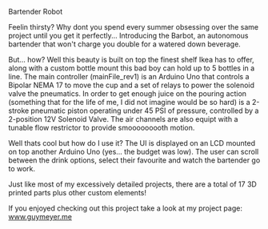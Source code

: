 Bartender Robot

Feelin thirsty? Why dont you spend every summer obsessing over the same project until you get it perfectly...
Introducing the Barbot, an autonomous bartender that won't charge you double for a watered down beverage.

But... how?
Well this beauty is built on top the finest shelf Ikea has to offer, along with a custom bottle mount this bad boy can hold up to 5 bottles in a line. 
The main controller (mainFile_rev1) is an Arduino Uno that controls a Bipolar NEMA 17 to move the cup and a set of relays to power the solenoid valve the pneumatics. In order to get enough juice on the pouring action (something that for the life of me, I did not imagine would be so hard) is a 2-stroke pneumatic piston operating under 45 PSI of pressure, controlled by a 2-position 12V Solenoid Valve. The air channels are also equipt with a tunable flow restrictor to provide smooooooooth motion.

Well thats cool but how do I use it?
The UI is displayed on an LCD mounted on top another Arduino Uno (yes... the budget was low). The user can scroll between the drink options, select their favourite and watch the bartender go to work.

Just like most of my excessively detailed projects, there are a total of 17 3D printed parts plus other custom elements! 

If you enjoyed checking out this project take a look at my project page: www.guymeyer.me
